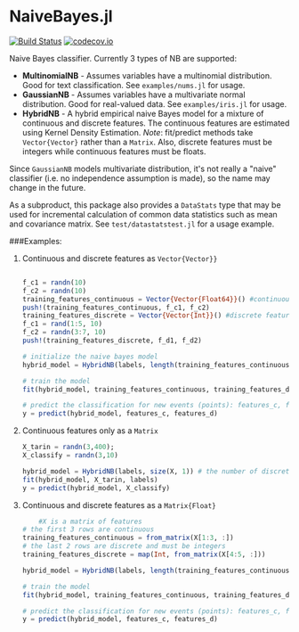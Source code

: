 NaiveBayes.jl
=============

[![Build Status](https://travis-ci.org/dfdx/NaiveBayes.jl.svg)](https://travis-ci.org/dfdx/NaiveBayes.jl)
[![codecov.io](http://codecov.io/github/dfdx/NaiveBayes.jl/coverage.svg)](http://codecov.io/github/dfdx/NaiveBayes.jl)

Naive Bayes classifier. Currently 3 types of NB are supported:

 * **MultinomialNB** - Assumes variables have a multinomial distribution. Good for text classification. See `examples/nums.jl` for usage.
 * **GaussianNB** - Assumes variables have a multivariate normal distribution. Good for real-valued data. See `examples/iris.jl` for usage.
 * **HybridNB** - A hybrid empirical naive Bayes model for a mixture of continuous and discrete features. The continuous features are estimated using Kernel Density Estimation.
*Note*: fit/predict methods take `Vector{Vector}` rather than a `Matrix`. Also, discrete features must be integers while continuous features must be floats.


Since `GaussianNB` models multivariate distribution, it's not really a "naive" classifier (i.e. no independence assumption is made), so the name may change in the future.

As a subproduct, this package also provides a `DataStats` type that may be used for incremental calculation of common data statistics such as mean and covariance matrix. See `test/datastatstest.jl` for a usage example.

###Examples:
1. Continuous and discrete features as `Vector{Vector}}`
    ```julia

    f_c1 = randn(10)
    f_c2 = randn(10)
    training_features_continuous = Vector{Vector{Float64}}() #continuous features as Float64
    push!(training_features_continuous, f_c1, f_c2)
    training_features_discrete = Vector{Vector{Int}}() #discrete features as Int64
    f_c1 = rand(1:5, 10)
    f_c2 = randn(3:7, 10)
    push!(training_features_discrete, f_d1, f_d2)

    # initialize the naive bayes model
    hybrid_model = HybridNB(labels, length(training_features_continuous), length(training_features_discrete))

    # train the model
    fit(hybrid_model, training_features_continuous, training_features_discrete, labels)

    # predict the classification for new events (points): features_c, features_d
    y = predict(hybrid_model, features_c, features_d)
    ```

2. Continuous features only as a `Matrix`
    ```julia
    X_tarin = randn(3,400);
    X_classify = randn(3,10)

    hybrid_model = HybridNB(labels, size(X, 1)) # the number of discrete features is 0 so it's not needed
    fit(hybrid_model, X_tarin, labels)
    y = predict(hybrid_model, X_classify)
    ```
3. Continuous and discrete features as a `Matrix{Float}`
    ```julia
        #X is a matrix of features
    # the first 3 rows are continuous
    training_features_continuous = from_matrix(X[1:3, :])
    # the last 2 rows are discrete and must be integers
    training_features_discrete = map(Int, from_matrix(X[4:5, :]))

    hybrid_model = HybridNB(labels, length(training_features_continuous), length(training_features_discrete))

    # train the model
    fit(hybrid_model, training_features_continuous, training_features_discrete, labels)

    # predict the classification for new events (points): features_c, features_d
    y = predict(hybrid_model, features_c, features_d)
    ```
